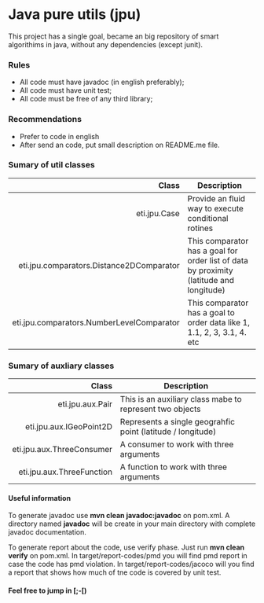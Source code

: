 # Java pure utils (jpu)

This project has a single goal, became an big repository of smart algorithims in java, without any dependencies (except junit).

### Rules
* All code must have javadoc (in english preferably);
* All code must have unit test;
* All code must be free of any third library;

### Recommendations
* Prefer to code in english
* After send an code, put small description on README.me file.

### Sumary of util classes
|Class|Description|
|---:|---|
|eti.jpu.Case|Provide an fluid way to execute conditional rotines|
|eti.jpu.comparators.Distance2DComparator|This comparator has a goal for order list of data by proximity (latitude and longitude)|
|eti.jpu.comparators.NumberLevelComparator|This comparator has a goal to order data like 1, 1.1, 2, 3, 3.1, 4. etc|

### Sumary of auxliary classes
|Class|Description|
|---:|---|
|eti.jpu.aux.Pair|This is an auxiliary class mabe to represent two objects|
|eti.jpu.aux.IGeoPoint2D|Represents a single geograhfic point (latitude / longitude)|
|eti.jpu.aux.ThreeConsumer|A consumer to work with three arguments|
|eti.jpu.aux.ThreeFunction|A function to work with three arguments|

#### Useful information
To generate javadoc use __mvn clean javadoc:javadoc__ on pom.xml. A directory named __javadoc__ will be create in your main directory with complete javadoc documentation.

To generate report about the code, use verify phase. Just run __mvn clean verify__ on pom.xml. In target/report-codes/pmd you will find pmd report in case the code has pmd violation. In target/report-codes/jacoco will you find a report that shows how much of tne code is covered by unit test.


#### Feel free to jump in [;-[)